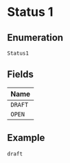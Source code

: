 
# Status 1

## Enumeration

`Status1`

## Fields

| Name |
|  --- |
| `DRAFT` |
| `OPEN` |

## Example

```
draft
```

